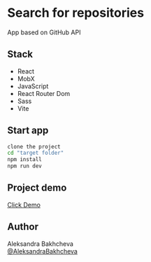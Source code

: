 # Search for repositories 

App based on GitHub API

## Stack

- React
- MobX
- JavaScript
- React Router Dom
- Sass
- Vite
  
## Start app

```bash
clone the project
cd "target folder"
npm install
npm run dev
```

## Project demo

<a target="_blank" href="https://aleksandrabakhcheva.github.io/github-search_vite-app/">Click Demo</a>

## Author

Aleksandra Bakhcheva<br>
[@AleksandraBakhcheva](https://github.com/AleksandraBakhcheva)
